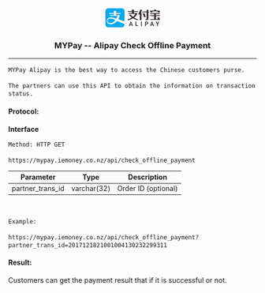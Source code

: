
<p align="center"><img src="/alipay.png">
<h3 align="center">MYPay -- Alipay Check Offline Payment</h3><hr>
</p>

```
MYPay Alipay is the best way to access the Chinese customers purse.

The partners can use this API to obtain the information on transaction status.
```

#### Protocol:

**Interface**

```
Method: HTTP GET

https://mypay.iemoney.co.nz/api/check_offline_payment

```

|Parameter	|Type 	|Description|
|-----------|-------|-----------|
|partner_trans_id    |varchar(32) |Order ID (optional)|

<br/>


```
Example:

https://mypay.iemoney.co.nz/api/check_offline_payment?partner_trans_id=2017121821001004130232299311

```

#### Result:

Customers can get the payment result that if it is successful or not.


